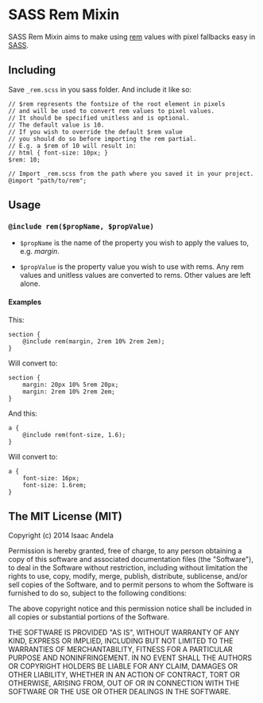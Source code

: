 # SASS Rem Mixin

SASS Rem Mixin aims to make using [rem](http://dev.w3.org/csswg/css-values/#rem) values with pixel fallbacks easy in [SASS](http://sass-lang.com/).


## Including

Save `_rem.scss` in you sass folder. And include it like so:

	// $rem represents the fontsize of the root element in pixels
	// and will be used to convert rem values to pixel values.
	// It should be specified unitless and is optional.
	// The default value is 10.
	// If you wish to override the default $rem value
	// you should do so before importing the rem partial.
	// E.g. a $rem of 10 will result in:
	// html { font-size: 10px; }
	$rem: 10;

	// Import _rem.scss from the path where you saved it in your project.
	@import "path/to/rem";


## Usage

### `@include rem($propName, $propValue)`

- `$propName` is the name of the property you wish to apply the values to, e.g. *margin*.

- `$propValue` is the property value you wish to use with rems. Any rem values and unitless values are converted to rems. Other values are left alone.

#### Examples

This:

	section {
		@include rem(margin, 2rem 10% 2rem 2em);
	}

Will convert to:

	section {
		margin: 20px 10% 5rem 20px;
		margin: 2rem 10% 2rem 2em;
	}

And this:

	a {
		@include rem(font-size, 1.6);
	}

Will convert to:

	a {
		font-size: 16px;
		font-size: 1.6rem;
	}


## The MIT License (MIT)

Copyright (c) 2014 Isaac Andela

Permission is hereby granted, free of charge, to any person obtaining a copy
of this software and associated documentation files (the "Software"), to deal
in the Software without restriction, including without limitation the rights
to use, copy, modify, merge, publish, distribute, sublicense, and/or sell
copies of the Software, and to permit persons to whom the Software is
furnished to do so, subject to the following conditions:

The above copyright notice and this permission notice shall be included in
all copies or substantial portions of the Software.

THE SOFTWARE IS PROVIDED "AS IS", WITHOUT WARRANTY OF ANY KIND, EXPRESS OR
IMPLIED, INCLUDING BUT NOT LIMITED TO THE WARRANTIES OF MERCHANTABILITY,
FITNESS FOR A PARTICULAR PURPOSE AND NONINFRINGEMENT. IN NO EVENT SHALL THE
AUTHORS OR COPYRIGHT HOLDERS BE LIABLE FOR ANY CLAIM, DAMAGES OR OTHER
LIABILITY, WHETHER IN AN ACTION OF CONTRACT, TORT OR OTHERWISE, ARISING FROM,
OUT OF OR IN CONNECTION WITH THE SOFTWARE OR THE USE OR OTHER DEALINGS IN
THE SOFTWARE.